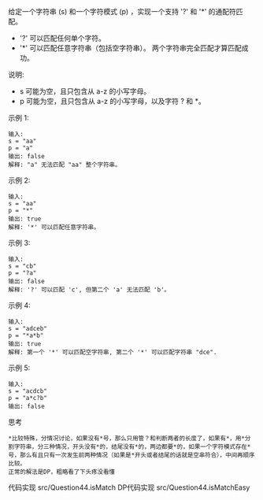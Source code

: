 给定一个字符串 (s) 和一个字符模式 (p) ，实现一个支持 '?' 和 '*' 的通配符匹配。

- '?' 可以匹配任何单个字符。
- '*' 可以匹配任意字符串（包括空字符串）。
两个字符串完全匹配才算匹配成功。

说明:

- s 可能为空，且只包含从 a-z 的小写字母。
- p 可能为空，且只包含从 a-z 的小写字母，以及字符 ? 和 *。  

示例 1:

    输入:
    s = "aa"
    p = "a"
    输出: false
    解释: "a" 无法匹配 "aa" 整个字符串。
示例 2:

    输入:
    s = "aa"
    p = "*"
    输出: true
    解释: '*' 可以匹配任意字符串。
示例 3:

    输入:
    s = "cb"
    p = "?a"
    输出: false
    解释: '?' 可以匹配 'c', 但第二个 'a' 无法匹配 'b'。
示例 4:

    输入:
    s = "adceb"
    p = "*a*b"
    输出: true
    解释: 第一个 '*' 可以匹配空字符串, 第二个 '*' 可以匹配字符串 "dce".
示例 5:

    输入:
    s = "acdcb"
    p = "a*c?b"
    输出: false

思考

    *比较特殊，分情况讨论，如果没有*号，那么只用管？和判断两者的长度了，如果有*，用*分割字符串，分三种情况，开头没有*的，结尾没有*的，两边都要*的，如果一个字符模式存在*号，那么有且只有一次发生前两种情况（如果是*开头或者结尾的话就是空串符合），中间再顺序比较。  
    正常的解法是DP，粗略看了下头疼没看懂


代码实现 src/Question44.isMatch
DP代码实现 src/Question44.isMatchEasy
